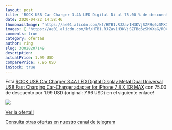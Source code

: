 ```yaml
---
layout: post
title: 'ROCK USB Car Charger 3.4A LED Digital Di al 75.00 % de descuento'
date: 2020-04-22 14:58:46
thumbnailImage: 'https://ae01.alicdn.com/kf/HTB1.RJZav1H3KVjSZFBq6zSMXXaG/ROCK-USB-Car-Charger-3-4A-LED-Digital-Display-Metal-Dual-Universal-USB-Fast-Charging-Car.jpg_350x350._SL200_.jpg'
images: [ 'https://ae01.alicdn.com/kf/HTB1.RJZav1H3KVjSZFBq6zSMXXaG/ROCK-USB-Car-Charger-3-4A-LED-Digital-Display-Metal-Dual-Universal-USB-Fast-Charging-Car.jpg_350x350._SL200_.jpg' ]
comments: true
category: ofertas
author: ring
slug: 33028207149
description:
actualPrice: 1.99 USD
comparePrice: 7.96 USD
inStock: true
---
```


Está [ROCK USB Car Charger 3.4A LED Digital Display Metal Dual Universal USB Fast Charging Car-Charger adapter for iPhone 7 8 X XR MAX](https://www.amazon.com/dp/33028207149/?tag=redken08-20) con 75.00 de descuento por 1.99 USD (original: 7.96 USD) en el siguiente enlace!

[![](https://ae01.alicdn.com/kf/HTB1.RJZav1H3KVjSZFBq6zSMXXaG/ROCK-USB-Car-Charger-3-4A-LED-Digital-Display-Metal-Dual-Universal-USB-Fast-Charging-Car.jpg_350x350._SL200_.jpg)](https://www.amazon.com/dp/33028207149/?tag=redken08-20)

[Ver la oferta!!](https://www.amazon.com/dp/33028207149/?tag=redken08-20)

[Consulta otras ofertas en nuestro canal de telegram](https://t.me/s/ofertas25)
